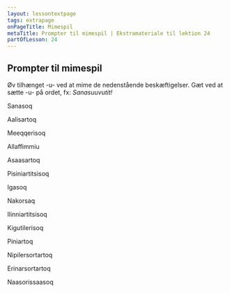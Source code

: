 ```yaml
---
layout: lessontextpage
tags: extrapage
onPageTitle: Mimespil
metaTitle: Prompter til mimespil | Ekstramateriale til lektion 24
partOfLesson: 24
---
```


## Prompter til mimespil

Øv tilhænget -u- ved at mime de nedenstående beskæftigelser. Gæt ved at sætte -u- på ordet, fx: *Sanasuuvutit!*

Sanasoq

Aalisartoq

Meeqqerisoq

Allaffimmiu

Asaasartoq

Pisiniartitsisoq

Igasoq

Nakorsaq

Ilinniartitsisoq

Kigutilerisoq

Piniartoq

Nipilersortartoq

Erinarsortartoq

Naasorissaasoq